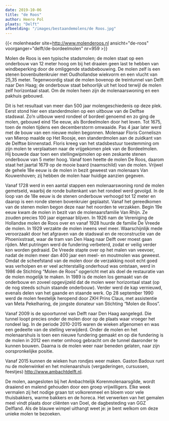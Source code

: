 ```yaml
---
date: 2019-10-06 
title: "de Roos"
author: Heero Pol
plaats: "Delft"
afbeelding: "/images/bestaandemolens/de Roos.jpg"
---
```

{{< molenheader site=http://www.molenderoos.nl ansicht="de-roos" voorganger="delft/de-bordeelmolen" nr=959 >}}

Molen de Roos is een typische stadsmolen; de molen staat op een onderbouw van 12 meter hoog om bij het draaien geen last
te hebben van windbeperking door de omliggende stadsbebouwing. De molen zelf is een stenen bovenbuitenkruier met
Oudhollandse wiekvorm en een vlucht van 25,35 meter. Tegenwoordig staat de molen bovenop de treintunnel van Delft naar
Den Haag; de onderbouw staat behoorlijk uit het lood terwijl de molen zelf horizontaal staat. Om de molen heen zijn de
molenaarswoning en een pakhuis gebouwd.

Dit is het resultaat van meer dan 500 jaar molengeschiedenis op deze plek. Eerst stond hier een standerdmolen op een
uitbouw van de Delftse stadswal. Zo’n uitbouw werd rondeel of bordeel genoemd en zo ging de molen, gebouwd eind 15e
eeuw, als Bordeelmolen door het leven. Tot 1675, toen de molen tijdens een decemberstorm omwaaide. Pas 4 jaar later werd
met de bouw van een nieuwe molen begonnen. Molenaar Floris Corneliszn van Mierop maalde op Het Roosje, een standerdmolen
aan de zuidkant van de Delftse binnenstad. Floris kreeg van het stadsbestuur toestemming om zijn molen te verplaatsen
naar de vrijgekomen plek van de Bordeelmolen. Hij bouwde daar toen een stellingwipmolen op een zeskante stenen onderbouw
van 5 meter hoog. Vanaf toen heette de molen De Roos, daarom staat het jaartal 1679 op de mooie baard (naamschild) van
de molen. Vrijwel de gehele 18e eeuw is de molen in bezit geweest van molenaars Van Kouwenhoven; zij hebben de molen
haar huidige aanzien gegeven. 

Vanaf 1728 werd in een aantal stappen een molenaarswoning rond de molen gemetseld, waarbij
de ronde buitenkant van het rondeel werd gevolgd. In de loop van de 18e eeuw is de stenen onderbouw verhoogd tot 12
meter en daarop is een ronde stenen bovenkruier geplaatst. Vanaf het gereedkomen van de stenen molen begon deze naar het
noorden te verzakken. Begin 19e eeuw kwam de molen in bezit van de molenaarsfamilie Van Rhijn. Ze zouden precies 100
jaar eigenaar blijven. In 1926 nam de Vereniging de Hollandse molen de Roos over en vanaf 1928 huurde de familie De
Vreede de molen. In 1929 verzakte de molen ineens veel meer. Waarschijnlijk mede veroorzaakt door het afgraven van de
stadswal en de reconstructie van de Phoenixstraat, waar de tram van Den Haag naar Delft over moest gaan rijden. Met
putringen werd de fundering verbeterd, zodat er veilig verder kon worden gedraaid. De Vreede stapte over op het malen
van veevoer, nadat de molen meer dan 400 jaar een meel- en moutmolen was geweest. Omdat de scheefstand van de molen door
de verzakking nooit echt goed was verholpen en er veel achterstallig onderhoud was ontstaan, werd in 1986 de Stichting
“Molen de Roos” opgericht met als doel de restauratie van de molen mogelijk te maken. In 1989 is de molen los gemaakt
van de onderbouw en zoveel opgevijzeld dat de molen weer horizontaal staat (op de nog steeds schuin staande onderbouw).
Verder werd de kap vernieuwd, evenals delen van het gaande en staande werk. Op 28 september 1990 werd de molen
feestelijk heropend door ZKH Prins Claus, met assistentie van Meta Pekelharing, de jongste donateur van Stichting “Molen
de Roos”. 

Vanaf 2009 is de spoortunnel van Delft naar Den Haag aangelegd. Die tunnel loopt precies onder de molen door
op de plaats waar vroeger het rondeel lag. In de periode 2010-2015 waren de wieken afgenomen en was een gedeelte van de
stelling verwijderd. Onder de molen en het molenaarshuis is toen een nieuwe fundering gemaakt en op die fundering is de
molen in 2012 een meter omhoog gebracht om de tunnel daaronder te kunnen bouwen. Daarna is de molen weer naar beneden
gelaten, naar zijn oorspronkelijke positie. 

Vanaf 2015 kunnen de wieken hun rondjes weer maken. 
Gaston Badoux runt nu de molenwinkel en het molenaarshuis (vergaderingen, cursussen, feestjes) http://www.ambachtdelft.nl. 

De molen, aangesloten bij het Ambachtelijk Korenmolenaarsgilde, wordt draaiend en malend gehouden door een groep vrijwilligers. 
Elke week vermalen zij het nodige graan tot volkorenmeel en bloem voor vele thuisbakkers, warme bakkers en de horeca. Het
verwerken van het gemalen meel vindt plaats door cliënten van Doel, de dagbesteding van GGZ Delfland. 
Als de blauwe wimpel uithangt weet je: je bent welkom om deze unieke molen te bezoeken.
